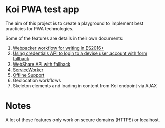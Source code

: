 # Koi PWA test app

The aim of this project is to create a playground to implement best practicies for PWA technologies. 

Some of the features are details in their own documents:

1. [Webpacker workflow for writing in ES2016+](docs/WEBPACKER.md)  
1. [Using credentials API to login to a devise user account with form fallback](docs/CREDENTIALS.md)  
1. [WebShare API with fallback](docs/WEBSHARE.md)  
1. [ServiceWorker](docs/SERVICEWORKER.md)  
1. [Offline Support](docs/OFFLINE.md)  
1. Geolocation workflows 
1. Skeleton elements and loading in content from Koi endpoint via AJAX 

# Notes

A lot of these features only work on secure domains (HTTPS) or localhost.  
